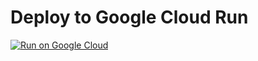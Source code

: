 # Deploy to Google Cloud Run

[![Run on Google Cloud](https://deploy.cloud.run/button.svg)](https://deploy.cloud.run)
